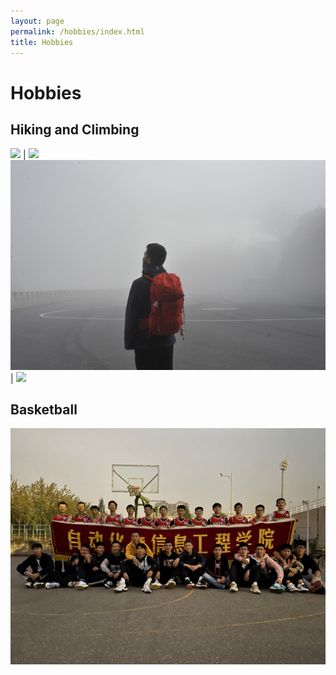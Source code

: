 ```yaml
---
layout: page
permalink: /hobbies/index.html
title: Hobbies
---
```


# Hobbies

## Hiking and Climbing

![](images/hiking1.JPG)  |  ![](images/hiking2.JPG)
![](images/hiking3.JPG)  |  ![](images/hiking4.JPG)


## Basketball

<center>
<img src="/images/basketball1.jpg" style="width:auto; height:auto;">
</center>










